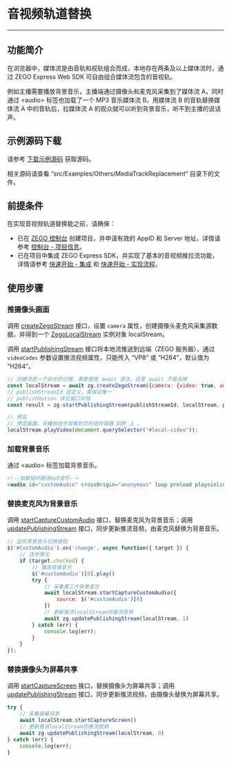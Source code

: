 # 音视频轨道替换

---

## 功能简介

在浏览器中，媒体流是由音轨和视轨组合而成，本地存在两条及以上媒体流时，通过 ZEGO Express Web SDK 可自由组合媒体流包含的音视轨。

例如主播需要播放背景音乐，主播端通过摄像头和麦克风采集到了媒体流 A，同时通过 \<audio> 标签也加载了一个 MP3 音乐媒体流 B，用媒体流 B 的音轨替换媒体流 A 中的音轨后，拉媒体流 A 的观众就可以听到背景音乐，听不到主播的说话声。

## 示例源码下载

请参考 [下载示例源码](https://doc-zh.zego.im/article/16051) 获取源码。

相关源码请查看 “src/Examples/Others/MediaTrackReplacement” 目录下的文件。

## 前提条件

在实现音视频轨道替换能之前，请确保：

- 已在 [ZEGO 控制台](https://console.zego.im) 创建项目，并申请有效的 AppID 和 Server 地址，详情请参考 [控制台 - 项目信息](/console/project-info)。
- 已在项目中集成 ZEGO Express SDK，并实现了基本的音视频推拉流功能，详情请参考 [快速开始 - 集成](https://doc-zh.zego.im/article/199) 和 [快速开始 - 实现流程](https://doc-zh.zego.im/article/7638)。

## 使用步骤

### 推摄像头画面

调用 [createZegoStream](https://doc-zh.zego.im/article/api?doc=Express_Video_SDK_API~javascript_web~class~ZegoExpressEngine#create-zego-stream) 接口，设置 `camera` 属性，创建摄像头麦克风采集源数据，并得到一个 [ZegoLocalStream](https://doc-zh.zego.im/article/api?doc=Express_Video_SDK_API~javascript_web~class~ZegoLocalStream) 实例对象 localStream。

调用 [startPublishingStream](https://doc-zh.zego.im/article/api?doc=Express_Video_SDK_API~javascript_web~class~ZegoExpressEngine#start-publishing-stream) 接口将本地流推送到远端（ZEGO 服务器），通过 `videoCodec` 参数设置推流视频属性，只能传入 “VP8” 或 “H264”，默认值为 “H264”。


```javascript
// 创建流是一个异步的过程，需要使用 await 语法，这里 await 不能去掉
const localStream = await zg.createZegoStream({camera: {video: true, audio: true}});
// publishStreamId 自定义，需保证唯一
// publishOption 详见接口文档
const result = zg.startPublishingStream(publishStreamId, localStream, publishOption);

// 预览
// 预览画面，将播放组件挂载到页的组件容器 DOM 上 。
localStream.playVideo(document.querySelector("#local-video"));
```

### 加载背景音乐

通过 \<audio> 标签加载背景音乐。

```html
<!--加载相对路径mp3音乐-->
<audio id="customAudio" crossOrigin="anonymous" loop preload playsinline controls src="../../../assets/16183688734997.mp3"></audio>
```

### 替换麦克风为背景音乐

调用 [startCaptureCustomAudio](https://doc-zh.zego.im/article/api?doc=Express_Video_SDK_API~javascript_web~class~ZegoLocalStream#start-capture-custom-audio) 接口，替换麦克风为背景音乐；调用 [updatePublishingStream](https://doc-zh.zego.im/article/api?doc=Express_Video_SDK_API~javascript_web~class~ZegoExpressEngine#update-publishing-stream) 接口，同步更新推流音频，由麦克风替换为背景音乐。

```javascript
// 监听背景音乐切换按钮
$('#CustomAudio').on('change', async function({ target }) {
    // 选中情况
    if (target.checked) {
        // 播放背景音乐
        $('#customAudio')[0].play()
        try {
            // 采集第三方背景音乐
            await localStream.startCaptureCustomAudio({
                source: $('#customAudio')[0]
            })
            // 更新推流localStream的推流音频
            await zg.updatePublishingStream(localStream, 1)
        } catch (err) {
            console.log(err);
        }
    }
});
```
### 替换摄像头为屏幕共享

调用 [startCaptureScreen](https://doc-zh.zego.im/article/api?doc=Express_Video_SDK_API~javascript_web~class~ZegoLocalStream#start-capture-screen) 接口，替换摄像头为屏幕共享；调用 [updatePublishingStream](https://doc-zh.zego.im/article/api?doc=Express_Video_SDK_API~javascript_web~class~ZegoExpressEngine#update-publishing-stream) 接口，同步更新推流视频，由摄像头替换为屏幕共享。

```javascript
try {
    // 采集屏幕共享
    await localStream.startCaptureScreen()
    // 更新推流localStream的推流视频
    await zg.updatePublishingStream(localStream, 0)
} catch (err) {
    console.log(err);
}
```

<Content />


